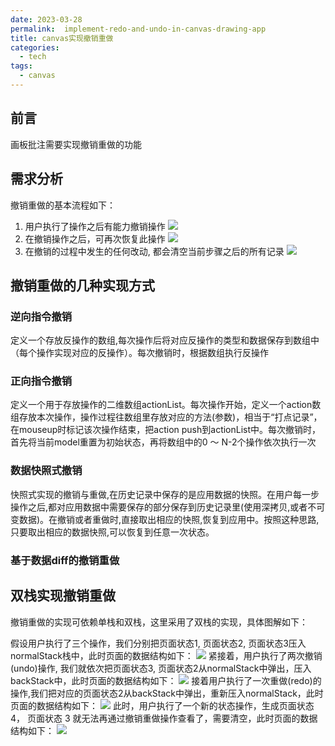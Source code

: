 ```yaml
---
date: 2023-03-28
permalink:  implement-redo-and-undo-in-canvas-drawing-app
title: canvas实现撤销重做
categories: 
  - tech
tags:
  - canvas
---
```


## 前言

画板批注需要实现撤销重做的功能

## 需求分析

撤销重做的基本流程如下：
1. 用户执行了操作之后有能力撤销操作
![](https://cdn.jsdelivr.net/gh/chenxiaoyao6228/cloudimg@main/2023/redo-undo-process-1.png)
1. 在撤销操作之后，可再次恢复此操作
![](https://cdn.jsdelivr.net/gh/chenxiaoyao6228/cloudimg@main/2023/redo-undo-process-2.png)
1. 在撤销的过程中发生的任何改动, 都会清空当前步骤之后的所有记录
![](https://cdn.jsdelivr.net/gh/chenxiaoyao6228/cloudimg@main/2023/redo-undo-process-3.png)


## 撤销重做的几种实现方式

### 逆向指令撤销

定义一个存放反操作的数组,每次操作后将对应反操作的类型和数据保存到数组中（每个操作实现对应的反操作）。每次撤销时，根据数组执行反操作

### 正向指令撤销

定义一个用于存放操作的二维数组actionList。每次操作开始，定义一个action数组存放本次操作，操作过程往数组里存放对应的方法(参数)，相当于“打点记录”，在mouseup时标记该次操作结束，把action push到actionList中。每次撤销时，首先将当前model重置为初始状态，再将数组中的0 ～ N-2个操作依次执行一次

### 数据快照式撤销

快照式实现的撤销与重做,在历史记录中保存的是应用数据的快照。在用户每一步操作之后,都对应用数据中需要保存的部分保存到历史记录里(使用深拷⻉,或者不可变数据)。在撤销或者重做时,直接取出相应的快照,恢复到应用中。按照这种思路,只要取出相应的数据快照,可以恢复到任意一次状态。

### 基于数据diff的撤销重做

## 双栈实现撤销重做

撤销重做的实现可依赖单栈和双栈，这里采用了双栈的实现，具体图解如下：

假设用户执行了三个操作，我们分别把页面状态1, 页面状态2, 页面状态3压入normalStack栈中，此时页面的数据结构如下：
![](https://cdn.jsdelivr.net/gh/chenxiaoyao6228/cloudimg@main/2023/redo-undo-two-stack-1.png)
紧接着，用户执行了两次撤销(undo)操作, 我们就依次把页面状态3, 页面状态2从normalStack中弹出，压入backStack中，此时页面的数据结构如下：
![](https://cdn.jsdelivr.net/gh/chenxiaoyao6228/cloudimg@main/2023/redo-undo-two-stack-2.png)
接着用户执行了一次重做(redo)的操作,我们把对应的页面状态2从backStack中弹出，重新压入normalStack，此时页面的数据结构如下：
![](https://cdn.jsdelivr.net/gh/chenxiaoyao6228/cloudimg@main/2023/redo-undo-two-stack-3.png)
此时，用户执行了一个新的状态操作，生成页面状态 4， 页面状态 3 就无法再通过撤销重做操作查看了，需要清空，此时页面的数据结构如下：
![](https://cdn.jsdelivr.net/gh/chenxiaoyao6228/cloudimg@main/2023/redo-undo-two-stack-4.png)


